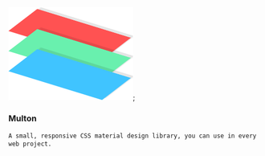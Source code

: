 ![alt text](https://raw.githubusercontent.com/mjarpitanand/MultonCss/master/image/Maltoncss_logo.png);


### Multon

```
A small, responsive CSS material design library, you can use in every web project.
```
